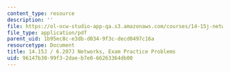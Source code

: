 ```yaml
---
content_type: resource
description: ''
file: https://ol-ocw-studio-app-qa.s3.amazonaws.com/courses/14-15j-networks-spring-2018/96147b3099f32daeb7e066263364db00_MIT14_15JS18_practice.pdf
file_type: application/pdf
parent_uid: 1b95ec8c-e3db-d034-9f3c-decd0497c16a
resourcetype: Document
title: 14.15J / 6.207J Networks, Exam Practice Problems
uid: 96147b30-99f3-2dae-b7e0-66263364db00
---
```

